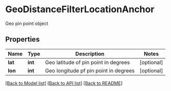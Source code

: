 # GeoDistanceFilterLocationAnchor

Geo pin point object
## Properties
Name | Type | Description | Notes
------------ | ------------- | ------------- | -------------
**lat** | **int** | Geo latitude of pin point in degrees | [optional] 
**lon** | **int** | Geo longitude pf pin point in degrees | [optional] 

[[Back to Model list]](../README.md#documentation-for-models) [[Back to API list]](../README.md#documentation-for-api-endpoints) [[Back to README]](../README.md)


